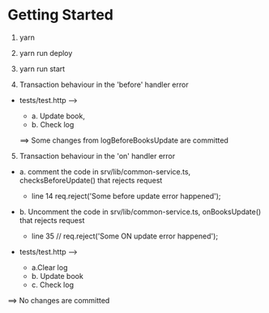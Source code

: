 # Getting Started

1. yarn

2. yarn run deploy

3. yarn run start

4. Transaction behaviour in the 'before' handler error

-  tests/test.http -->
   - a. Update book,
   - b. Check log

   ==> Some changes from logBeforeBooksUpdate are committed

5. Transaction behaviour in the 'on' handler error
-   a. comment the code in srv/lib/common-service.ts, checksBeforeUpdate() that rejects request
     - line 14 req.reject('Some before update error happened');
-   b. Uncomment the code in srv/lib/common-service.ts, onBooksUpdate() that rejects request
     - line 35 // req.reject('Some ON update error happened');

-   tests/test.http -->
    - a.Clear log
    - b. Update book
    - c. Check log

   ==> No changes are committed

